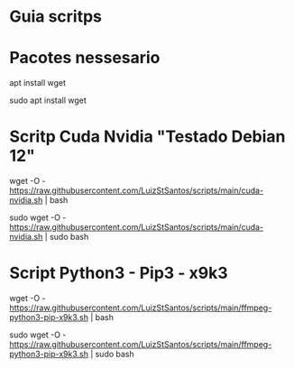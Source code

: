 # Guia scritps
# Pacotes nessesario
apt install wget

sudo apt install wget
# Scritp Cuda Nvidia "Testado Debian 12"
wget -O - https://raw.githubusercontent.com/LuizStSantos/scripts/main/cuda-nvidia.sh | bash

sudo wget -O - https://raw.githubusercontent.com/LuizStSantos/scripts/main/cuda-nvidia.sh | sudo bash
# Script Python3 - Pip3 - x9k3
wget -O - https://raw.githubusercontent.com/LuizStSantos/scripts/main/ffmpeg-python3-pip-x9k3.sh | bash

sudo wget -O - https://raw.githubusercontent.com/LuizStSantos/scripts/main/ffmpeg-python3-pip-x9k3.sh | sudo bash
